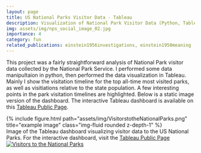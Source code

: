 ```yaml
---
layout: page
title: US National Parks Visitor Data - Tableau
description: Visualization of National Park Visitor Data (Python, Tableau)
img: assets/img/nps_social_image_02.jpg
importance: 4
category: fun
related_publications: einstein1956investigations, einstein1950meaning
---
```


This project was a fairly straightforward analysis of National Park visitor data collected by the National Park Service. I performed some data manipultaion in python, then performed the data visualization in Tableau. Mainly I show the visitation timeline for the top all-time most visited parks, as well as visitiations relative to the state population. A few interesting points in the park visitation timelines are highlighted. Below is a static image version of the dashboard. The interactive Tableau dashboard is available on this <a href="https://public.tableau.com/app/profile/alex.mcdaniel/viz/NationalParksVisitation_17001480862160/VisitorstotheNationalParks?publish=yes">Tableau Public Page</a>. 


<div class="row">
    <div class="col-sm mt-3 mt-md-0">
        {% include figure.html path="assets/img/VisitorstotheNationalParks.png" title="example image" class="img-fluid rounded z-depth-1" %}
    </div>
</div>
<div class="caption">
    Image of the Tableau dashboard visualizing visitor data to the US National Parks. For the interactive dashboard, visit the <a href="https://public.tableau.com/app/profile/alex.mcdaniel/viz/NationalParksVisitation_17001480862160/VisitorstotheNationalParks?publish=yes">Tableau Public Page</a>
</div>

<div class='tableauPlaceholder' id='viz1700154831254' style='position: relative'><noscript><a href='#'><img alt='Visitors to the National Parks ' src='https:&#47;&#47;public.tableau.com&#47;static&#47;images&#47;Na&#47;NationalParksVisitation_17001480862160&#47;VisitorstotheNationalParks&#47;1_rss.png' style='border: none' /></a></noscript><object class='tableauViz'  style='display:none;'><param name='host_url' value='https%3A%2F%2Fpublic.tableau.com%2F' /> <param name='embed_code_version' value='3' /> <param name='site_root' value='' /><param name='name' value='NationalParksVisitation_17001480862160&#47;VisitorstotheNationalParks' /><param name='tabs' value='no' /><param name='toolbar' value='yes' /><param name='static_image' value='https:&#47;&#47;public.tableau.com&#47;static&#47;images&#47;Na&#47;NationalParksVisitation_17001480862160&#47;VisitorstotheNationalParks&#47;1.png' /> <param name='animate_transition' value='yes' /><param name='display_static_image' value='yes' /><param name='display_spinner' value='yes' /><param name='display_overlay' value='yes' /><param name='display_count' value='yes' /><param name='language' value='en-US' /><param name='filter' value='publish=yes' /></object></div>                <script type='text/javascript'>                    var divElement = document.getElementById('viz1700154831254');                    var vizElement = divElement.getElementsByTagName('object')[0];                    vizElement.style.width='1448px';vizElement.style.height='1091px';                    var scriptElement = document.createElement('script');                    scriptElement.src = 'https://public.tableau.com/javascripts/api/viz_v1.js';                    vizElement.parentNode.insertBefore(scriptElement, vizElement);                </script>